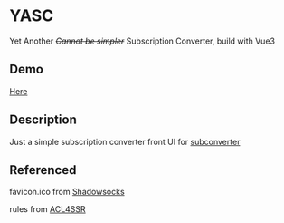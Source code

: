 # YASC

Yet Another ~~*Cannot be simpler*~~ Subscription Converter, build with Vue3

## Demo

[Here](https://azwhikaru.github.io/yasc/)

## Description

Just a simple subscription converter front UI for [subconverter](https://github.com/tindy2013/subconverter)

## Referenced

favicon.ico from [Shadowsocks](https://github.com/shadowsocks/shadowsocks-windows/blob/main/Shadowsocks.WPF/shadowsocks.ico)

rules from [ACL4SSR](https://github.com/ACL4SSR/ACL4SSR/tree/master/Clash)